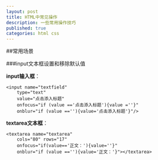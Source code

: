 ```yaml
---
layout: post
title: HTML中常见操作
description: 一些常用操作技巧
published: true
categories: html css
---
```



##常用场景



###input文本框设置和移除默认值



**input输入框**：

	<input name="textfield" 
		type="text" 
		value="点击添入标题" 
		onfocus="if (value =='点击添入标题'){value =''}" 
		onblur="if (value ==''){value='点击添入标题'}"/>

**textarea文本框**：

	<textarea name="textarea" 
		cols="80" rows="17" 
		onfocus="if(value=='正文：'){value=''}" 
		onblur="if (value ==''){value='正文：'}"></textarea>




































[NingG]:    http://ningg.github.com  "NingG"











